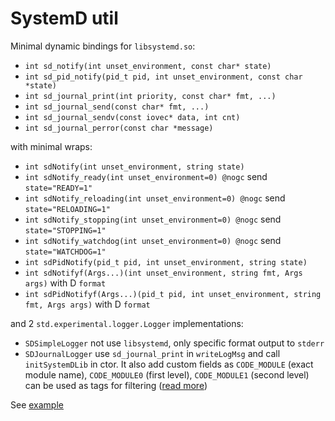# SystemD util

Minimal dynamic bindings for `libsystemd.so`:

* `int sd_notify(int unset_environment, const char* state)`
* `int sd_pid_notify(pid_t pid, int unset_environment, const char *state)`
* `int sd_journal_print(int priority, const char* fmt, ...)`
* `int sd_journal_send(const char* fmt, ...)`
* `int sd_journal_sendv(const iovec* data, int cnt)`
* `int sd_journal_perror(const char *message)`

with minimal wraps:

* `int sdNotify(int unset_environment, string state)`
* `int sdNotify_ready(int unset_environment=0) @nogc` send `state="READY=1"`
* `int sdNotify_reloading(int unset_environment=0) @nogc` send `state="RELOADING=1"`
* `int sdNotify_stopping(int unset_environment=0) @nogc` send `state="STOPPING=1"`
* `int sdNotify_watchdog(int unset_environment=0) @nogc` send `state="WATCHDOG=1"`
* `int sdPidNotify(pid_t pid, int unset_environment, string state)`
* `int sdNotifyf(Args...)(int unset_environment, string fmt, Args args)` with D `format`
* `int sdPidNotifyf(Args...)(pid_t pid, int unset_environment, string fmt, Args args)` with D `format`

and 2 `std.experimental.logger.Logger` implementations:

* `SDSimpleLogger` not use `libsystemd`, only specific format output to `stderr`
* `SDJournalLogger` use `sd_journal_print` in `writeLogMsg` and call
  `initSystemDLib` in ctor. It also add custom fields as `CODE_MODULE`
  (exact module name), `CODE_MODULE0` (first level), `CODE_MODULE1`
  (second level) can be used as tags for filtering ([read more](example/journal/README.md))

See [example](example)